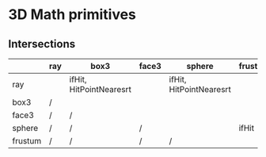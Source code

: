 # 3D Math primitives

## Intersections

<!-- https://www.tablesgenerator.com/markdown_tables# -->

|         | ray | box3                    | face3 | sphere                  | frustum |
|---------|-----|-------------------------|-------|-------------------------|---------|
| ray     |     | ifHit, HitPointNearesrt |       | ifHit, HitPointNearesrt |         |
| box3    | /   |                         |       |                         |         |
| face3   | /   | /                       |       |                         |         |
| sphere  | /   | /                       | /     |                         | ifHit   |
| frustum | /   | /                       | /     | /                       |         |
